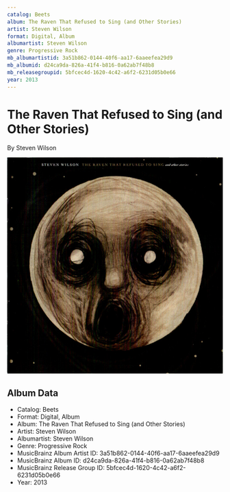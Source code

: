 ```yaml
---
catalog: Beets
album: The Raven That Refused to Sing (and Other Stories)
artist: Steven Wilson
format: Digital, Album
albumartist: Steven Wilson
genre: Progressive Rock
mb_albumartistid: 3a51b862-0144-40f6-aa17-6aaeefea29d9
mb_albumid: d24ca9da-826a-41f4-b816-0a62ab7f48b8
mb_releasegroupid: 5bfcec4d-1620-4c42-a6f2-6231d05b0e66
year: 2013
---
```


# The Raven That Refused to Sing (and Other Stories)

By Steven Wilson

![](../../assets/beetscovers/Steven_Wilson-The_Raven_That_Refused_to_Sing_and_Other_Stories.jpg)

## Album Data

- Catalog: Beets
- Format: Digital, Album
- Album: The Raven That Refused to Sing (and Other Stories)
- Artist: Steven Wilson
- Albumartist: Steven Wilson
- Genre: Progressive Rock
- MusicBrainz Album Artist ID: 3a51b862-0144-40f6-aa17-6aaeefea29d9
- MusicBrainz Album ID: d24ca9da-826a-41f4-b816-0a62ab7f48b8
- MusicBrainz Release Group ID: 5bfcec4d-1620-4c42-a6f2-6231d05b0e66
- Year: 2013

